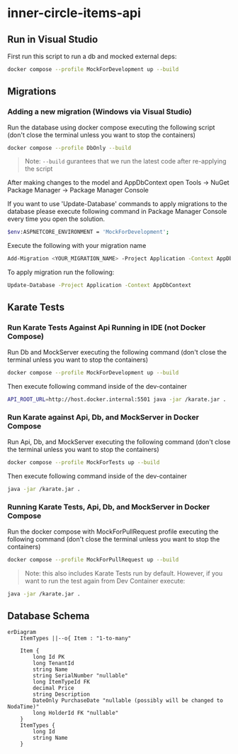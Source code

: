# inner-circle-items-api

## Run in Visual Studio

First run this script to run a db and mocked external deps:
```bash
docker compose --profile MockForDevelopment up --build
```

## Migrations

### Adding a new migration  (Windows via Visual Studio)

Run the database using docker compose executing the following script (don't close the terminal unless you want to stop the containers)
```bash
docker compose --profile DbOnly --build
```
>Note: `--build` gurantees that we run the latest code after re-applying the script

After making changes to the model and AppDbContext open Tools -> NuGet Package Manager -> Package Manager Console

If you want to use 'Update-Database' commands to apply migrations to the database please execute following command in Package Manager Console every time you open the solution.
```bash
$env:ASPNETCORE_ENVIRONMENT = 'MockForDevelopment';
```

Execute the following with your migration name
```bash
Add-Migration <YOUR_MIGRATION_NAME> -Project Application -Context AppDbContext
```

To apply migration run the following:
```bash
Update-Database -Project Application -Context AppDbContext
```


## Karate Tests

### Run Karate Tests Against Api Running in IDE (not Docker Compose)

Run Db and MockServer executing the following command (don't close the terminal unless you want to stop the containers)

```bash
docker compose --profile MockForDevelopment up --build
```

Then execute following command inside of the dev-container
```bash
API_ROOT_URL=http://host.docker.internal:5501 java -jar /karate.jar .
```

### Run Karate against Api, Db, and MockServer in Docker Compose

Run Api, Db, and MockServer executing the following command (don't close the terminal unless you want to stop the containers)

```bash
docker compose --profile MockForTests up --build
```

Then execute following command inside of the dev-container
```bash
java -jar /karate.jar .
```

### Running Karate Tests, Api, Db, and MockServer in Docker Compose

Run the docker compose with MockForPullRequest profile executing the following command (don't close the terminal unless you want to stop the containers)

```bash
docker compose --profile MockForPullRequest up --build
```
>Note: this also includes Karate Tests run by default. However, if you want to run the test again from Dev Container execute:
```bash
java -jar /karate.jar .
```

## Database Schema

```mermaid
erDiagram
    ItemTypes ||--o{ Item : "1-to-many"
    
    Item {
        long Id PK
        long TenantId
        string Name
        string SerialNumber "nullable"
        long ItemTypeId FK
        decimal Price
        string Description
        DateOnly PurchaseDate "nullable (possibly will be changed to NodaTime)"
        long HolderId FK "nullable"
    }
    ItemTypes {
        long Id
        string Name
    }

